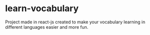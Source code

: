 # learn-vocabulary
Project made in react-js created to make your vocabulary learning in different languages easier and more fun.
